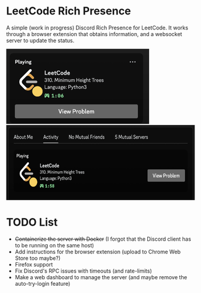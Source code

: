 # LeetCode Rich Presence

A simple (work in progress) Discord Rich Presence for LeetCode.
It works through a browser extension that obtains information, and a websocket server to update the status.


<img src="assets/profile_1.png" alt="Demo 1" style="height: 200px;"/>
<img src="assets/profile_2.png" alt="Demo 2" style="height: 200px;"/>

# TODO List

- ~~Containerize the server with Docker~~ (I forgot that the Discord client has to be running on the same host)
- Add instructions for the browser extension (upload to Chrome Web Store too maybe?)
- Firefox support
- Fix Discord's RPC issues with timeouts (and rate-limits)
- Make a web dashboard to manage the server (and maybe remove the auto-try-login feature)